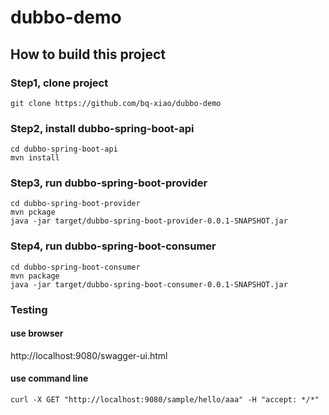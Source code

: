 # dubbo-demo

## How to build this project

### Step1, clone project
```
git clone https://github.com/bq-xiao/dubbo-demo
```

### Step2, install dubbo-spring-boot-api
```
cd dubbo-spring-boot-api
mvn install
```

### Step3, run dubbo-spring-boot-provider
```
cd dubbo-spring-boot-provider
mvn pckage
java -jar target/dubbo-spring-boot-provider-0.0.1-SNAPSHOT.jar
```

### Step4, run dubbo-spring-boot-consumer
```
cd dubbo-spring-boot-consumer
mvn package
java -jar target/dubbo-spring-boot-consumer-0.0.1-SNAPSHOT.jar
```

### Testing

#### use browser
http://localhost:9080/swagger-ui.html

#### use command line
```
curl -X GET "http://localhost:9080/sample/hello/aaa" -H "accept: */*"
```

